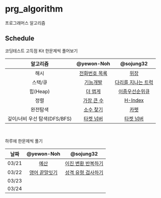 # prg_algorithm
프로그래머스 알고리즘

## Schedule

코딩테스트 고득점 Kit 한문제씩 풀어보기

|알고리즘|@yewon-Noh|@sojung32|
|:-:|:-:|:-:|
|해시|[전화번호 목록](https://school.programmers.co.kr/learn/courses/30/lessons/42577)|[위장](https://school.programmers.co.kr/learn/courses/30/lessons/42578)|
|스택/큐|[기능개발](https://school.programmers.co.kr/learn/courses/30/lessons/42586)|[다리를 지나는 트럭](https://school.programmers.co.kr/learn/courses/30/lessons/42583)|
|힙(Heap)|[더 맵게](https://school.programmers.co.kr/learn/courses/30/lessons/42626)|[이중우선순위큐](https://school.programmers.co.kr/learn/courses/30/lessons/42628)|
|정렬|[가장 큰 수](https://school.programmers.co.kr/learn/courses/30/lessons/42746)|[H-Index](https://school.programmers.co.kr/learn/courses/30/lessons/42747)|
|완전탐색|[소수 찾기](https://school.programmers.co.kr/learn/courses/30/lessons/42839)|[카펫](https://school.programmers.co.kr/learn/courses/30/lessons/42842)|
|깊이/너비 우선 탐색(DFS/BFS)|[타켓 넘버](https://school.programmers.co.kr/learn/courses/30/lessons/43165)|[타켓 넘버](https://school.programmers.co.kr/learn/courses/30/lessons/43165)|

<br/>

하루에 한문제씩 풀기

|날짜|@yewon-Noh|@sojung32|
|:-:|:-:|:-:|
|03/21|[예산](https://school.programmers.co.kr/learn/courses/30/lessons/12982)|[이진 변환 반복하기](https://school.programmers.co.kr/learn/courses/30/lessons/70129)|
|03/22|[영어 끝말잇기](https://school.programmers.co.kr/learn/courses/30/lessons/12981)|[성격 유형 검사하기](https://school.programmers.co.kr/learn/courses/30/lessons/118666)|
|03/23|||
|03/24|||
